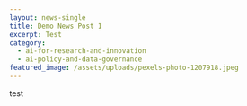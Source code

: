```yaml
---
layout: news-single
title: Demo News Post 1
excerpt: Test
category:
  - ai-for-research-and-innovation
  - ai-policy-and-data-governance
featured_image: /assets/uploads/pexels-photo-1207918.jpeg
---
```

test
